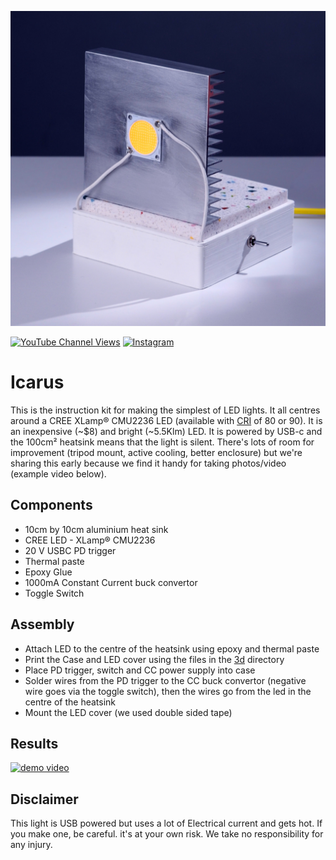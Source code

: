 ![DIY USB-c Hardlight](/assets/Icarus.jpg)


[![YouTube Channel Views](https://img.shields.io/youtube/channel/views/UCz5BOU9J9pB_O0B8-rDjCWQ?style=flat&logo=youtube&logoColor=red&labelColor=white&color=ffed53)](https://www.youtube.com/channel/UCz5BOU9J9pB_O0B8-rDjCWQ) [![Instagram](https://img.shields.io/github/stars/veebch?style=flat&logo=github&logoColor=black&labelColor=white&color=ffed53)](https://www.instagram.com/v_e_e_b/)

# Icarus

This is the instruction kit for making the simplest of LED lights. It all centres around a CREE XLamp® CMU2236 LED (available with [CRI](https://en.wikipedia.org/wiki/Color_rendering_index)  of 80 or 90). It is an inexpensive (~$8) and bright (~5.5Klm) LED. It is powered by USB-c and the 100cm² heatsink means that the light is silent. There's lots of room for improvement (tripod mount, active cooling, better enclosure) but we're sharing this early because we find it handy for taking photos/video (example video below).

## Components

- 10cm by 10cm aluminium heat sink
- CREE LED - XLamp® CMU2236
- 20 V USBC PD trigger
- Thermal paste
- Epoxy Glue
- 1000mA Constant Current buck convertor
- Toggle Switch

## Assembly

- Attach LED to the centre of the heatsink using epoxy and thermal paste
- Print the Case and LED cover using the files in the [3d](./3d/) directory
- Place PD trigger, switch and CC power supply into case
- Solder wires from the PD trigger to the CC buck convertor (negative wire goes via the toggle switch), then the wires go from the led in the centre of the heatsink
- Mount the LED cover (we used double sided tape)

## Results

[![demo video](http://img.youtube.com/vi/nvTH3jrjlzU/0.jpg)](http://www.youtube.com/watch?v=nvTH3jrjlzU "Video Title")

## Disclaimer

This light is USB powered but uses a lot of Electrical current and gets hot. If you make one, be careful. it's at your own risk. We take no responsibility for any injury.

